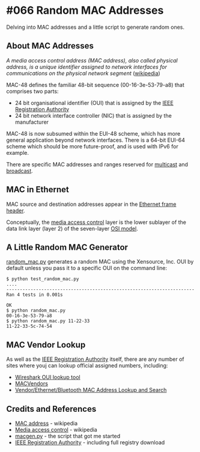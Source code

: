 # #066 Random MAC Addresses

Delving into MAC addresses and a little script to generate random ones.

## About MAC Addresses

*A media access control address (MAC address), also called physical address, is a unique identifier assigned to network interfaces for communications on the physical network segment* ([wikipedia](https://en.wikipedia.org/wiki/MAC_address))

MAC-48 defines the familiar 48-bit sequence (00-16-3e-53-79-a8) that comprises two parts:
* 24 bit organisational identifier (OUI) that is assigned by the [IEEE Registration Authority](https://regauth.standards.ieee.org/standards-ra-web/pub/view.html#registries)
* 24 bit network interface controller (NIC) that is assigned by the manufacturer

MAC-48 is now subsumed within the EUI-48 scheme, which has more general application beyond network interfaces.
There is a 64-bit EUI-64 scheme which should be more future-proof, and is used with IPv6 for example.

There are specific MAC addresses and ranges reserved for
[multicast](https://en.wikipedia.org/wiki/Multicast_address#Ethernet)
and [broadcast](https://en.wikipedia.org/wiki/Broadcast_address#Ethernet).

## MAC in Ethernet

MAC source and destination addresses appear in the [Ethernet frame header](https://en.wikipedia.org/wiki/Ethernet_frame).

Conceptually, the [media access control](https://en.wikipedia.org/wiki/Media_access_control) layer
is the lower sublayer of the data link layer (layer 2) of the seven-layer [OSI model](https://en.wikipedia.org/wiki/OSI_model).

## A Little Random MAC Generator

[random_mac.py](./random_mac.py) generates a random MAC
using the Xensource, Inc. OUI by default unless you
pass it to a specific OUI on the command line:

```
$ python test_random_mac.py
....
----------------------------------------------------------------------
Ran 4 tests in 0.001s

OK
$ python random_mac.py
00-16-3e-53-79-a8
$ python random_mac.py 11-22-33
11-22-33-5c-74-54
```

## MAC Vendor Lookup

As well as the [IEEE Registration Authority](https://regauth.standards.ieee.org/standards-ra-web/pub/view.html#registries) itself,
there are any number of sites where youj can lookup official assigned numbers, including:

* [Wireshark OUI lookup tool](https://www.wireshark.org/tools/oui-lookup.html)
* [MACVendors](http://www.macvendors.com/)
* [Vendor/Ethernet/Bluetooth MAC Address Lookup and Search](http://www.coffer.com/mac_find/)

## Credits and References
* [MAC address](https://en.wikipedia.org/wiki/MAC_address) - wikipedia
* [Media access control](https://en.wikipedia.org/wiki/Media_access_control) - wikipedia
* [macgen.py](http://www.linux-kvm.com/sites/default/files/macgen.py) - the script that got me started
* [IEEE Registration Authority](https://regauth.standards.ieee.org/standards-ra-web/pub/view.html#registries) - including full registry download
